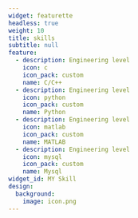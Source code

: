 ```yaml
---
widget: featurette
headless: true
weight: 10
title: skills
subtitle: null
feature:
  - description: Engineering level
    icon: c
    icon_pack: custom
    name: C/C++
  - description: Engineering level
    icon: python
    icon_pack: custom
    name: Python
  - description: Engineering level
    icon: matlab
    icon_pack: custom
    name: MATLAB
  - description: Engineering level
    icon: mysql
    icon_pack: custom
    name: Mysql
widget_id: MY Skill
design:
  background:
    image: icon.png
---
```

